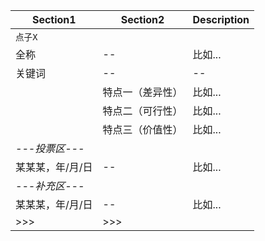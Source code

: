 Section1 |  Section2 | Description |
------------ | ------------- | -------------
`点子X` | | 
全称 | -- | 比如...
关键词 | -- | --
| | 特点一（差异性） | 比如...
| | 特点二（可行性） | 比如...
| | 特点三（价值性） | 比如...
*---投票区---* |
某某某，年/月/日 | -- | 比如...
*---补充区---* | 
某某某，年/月/日 | -- | 比如...
\>>> | \>>>